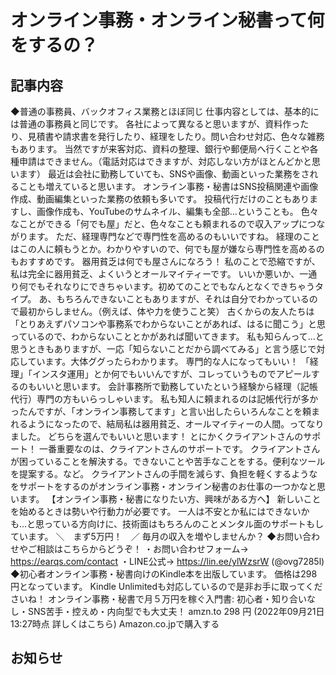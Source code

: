 # オンライン事務・オンライン秘書って何をするの？

## 記事内容
◆普通の事務員、バックオフィス業務とほぼ同じ
仕事内容としては、基本的には普通の事務員と同じです。
各社によって異なると思いますが、資料作ったり、見積書や請求書を発行したり、経理をしたり。問い合わせ対応、色々な雑務もあります。
当然ですが来客対応、資料の整理、銀行や郵便局へ行くことや各種申請はできません。（電話対応はできますが、対応しない方がほとんどかと思います）
最近は会社に勤務していても、SNSや画像、動画といった業務をされることも増えていると思います。
オンライン事務・秘書はSNS投稿関連や画像作成、動画編集といった業務の依頼も多いです。
投稿代行だけのこともありますし、画像作成も、YouTubeのサムネイル、編集も全部…ということも。
色々なことができる「何でも屋」だと、色々なことも頼まれるので収入アップにつながります。
ただ、経理専門などで専門性を高めるのもいいですね。
経理のことはこの人に頼もうとか。わかりやすいので、何でも屋が嫌なら専門性を高めるのもおすすめです。
器用貧乏は何でも屋さんになろう！
私のことで恐縮ですが、私は完全に器用貧乏、よくいうとオールマイティーです。
いいか悪いか、一通り何でもそれなりにできちゃいます。初めてのことでもなんとなくできちゃうタイプ。
あ、もちろんできないこともありますが、それは自分でわかっているので最初からしません。（例えば、体や力を使うこと笑）
古くからの友人たちは「とりあえずパソコンや事務系でわからないことがあれば、はるに聞こう」と思っているので、わからないこととかがあれば聞いてきます。
私も知らんって…と思うときもありますが、一応「知らないことだから調べてみる」と言う感じで対応しています。大体ググったらわかります。
専門的な人になってもいい！
「経理」「インスタ運用」とか何でもいいんですが、コレっていうものでアピールするのもいいと思います。
会計事務所で勤務していたという経験から経理（記帳代行）専門の方もいらっしゃいます。
私も知人に頼まれるのは記帳代行が多かったんですが、「オンライン事務してます」と言い出したらいろんなことを頼まれるようになったので、結局私は器用貧乏、オールマイティーの人間。ってなりました。
どちらを選んでもいいと思います！
とにかくクライアントさんのサポート！
一番重要なのは、クライアントさんのサポートです。
クライアントさんが困っていることを解決する。できないことや苦手なことをする。便利なツールを提案する。など。
クライアントさんの手間を減らす、負担を軽くするようなをサポートをするのがオンライン事務・オンライン秘書のお仕事の一つかなと思います。
【オンライン事務・秘書になりたい方、興味がある方へ】
新しいことを始めるときは勢いや行動力が必要です。
一人は不安とか私にはできないかも…と思っている方向けに、技術面はもちろんのことメンタル面のサポートもしています。
＼　まず5万円！　／
毎月の収入を増やしませんか？
◆お問い合わせやご相談はこちらからどうぞ！
・お問い合わせフォーム→
https://earqs.com/contact
・LINE公式→
https://lin.ee/ylWzsrW
(@ovg7285l)
◆初心者オンライン事務・秘書向けのKindle本を出版しています。
価格は298円となっています。
Kindle Unlimitedも対応しているので是非お手に取ってくださいね！
オンライン事務・秘書で月５万円を稼ぐ入門書: 初心者・知り合いなし・SNS苦手・控えめ・内向型でも大丈夫！
amzn.to
298
円
(2022年09月21日 13:27時点
詳しくはこちら)
Amazon.co.jpで購入する

## お知らせ
